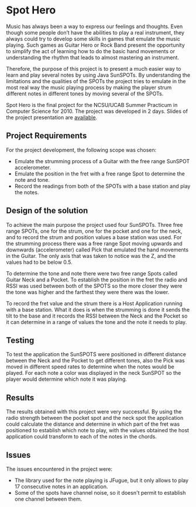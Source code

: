 Spot Hero
=========

Music has always been a way to express our feelings and thoughts. Even though some people don’t have the abilities to play a real instrument, they always could try to develop some skills in games that emulate the music playing. Such games as Guitar Hero or Rock Band present the opportunity to simplify the act of learning how to do the basic hand movements or understanding the rhythm that leads to almost mastering an instrument.

Therefore, the purpose of this project is to present a much easier way to learn and play several notes by using Java SunSPOTs. By understanding the limitations and the qualities of the SPOTs the project tries to emulate in the most real way the music playing process by making the player strum different notes in different tones by moving several of the SPOTs.

Spot Hero is the final project for the NCSU/UCAB Summer Practicum in Computer Science for 2010. The project was developed in 2 days. Slides of the project presentation are [available](https://speakerdeck.com/u/jonotrujillo/p/spot-hero).

Project Requirements
--------------------

For the project development, the following scope was chosen:
*	Emulate the strumming process of a Guitar with the free range SunSPOT accelerometer.
*	Emulate the position in the fret with a free range Spot to determine the note and tone.
*	Record the readings from both of the SPOTs with a base station and play the notes.

Design of the solution
----------------------

To achieve the main purpose the project used four SunSPOTs. Three free range SPOTs, one for the strum, one for the pocket and one for the neck, and to record the strum and position values a base station was used.
For the strumming process there was a free range Spot moving upwards and downwards (accelerometer) called Pick that emulated the hand movements in the Guitar. The only axis that was taken to notice was the Z, and the values had to be below 0.5.

To determine the tone and note there were two free range Spots called Guitar Neck and a Pocket. To establish the position in the fret the radio and RSSI was used between both of the SPOTS so the more closer they were the tone was higher and the farthest they were there was the lower.

To record the fret value and the strum there is a Host Application running with a base station. What it does is when the strumming is done it sends the tilt to the base and it records the RSSI between the Neck and the Pocket so it can determine in a range of values the tone and the note it needs to play.

Testing
-------

To test the application the SunSPOTS were positioned in different distance between the Neck and the Pocket to get different tones, also the Pick was moved in different speed rates to determine when the notes would be played. For each note a color was displayed in the neck SunSPOT so the player would determine which note it was playing.

Results
-------

The results obtained with this project were very successful. By using the radio strength between the pocket spot and the neck spot the application could calculate the distance and determine in which part of the fret was positioned to establish which note to play, with the values obtained the host application could transform to each of the notes in the chords.

Issues
------

The issues encountered in the project were:
*	The library used for the note playing is JFugue, but it only allows to play 17 consecutive notes in an application.
*	Some of the spots have channel noise, so it doesn't permit to establish one channel between them.